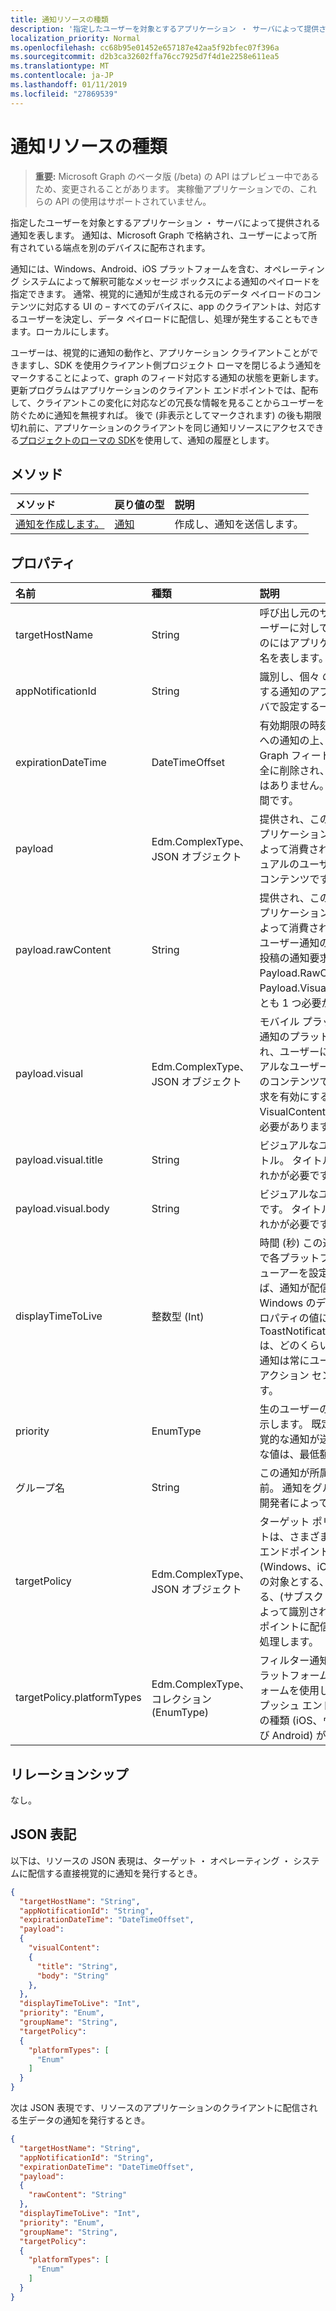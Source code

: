 ```yaml
---
title: 通知リソースの種類
description: '指定したユーザーを対象とするアプリケーション ・ サーバによって提供される通知を表します。 通知は、Microsoft Graph で格納され、ユーザーによって所有されている端点を別のデバイスに配布されます。 '
localization_priority: Normal
ms.openlocfilehash: cc68b95e01452e657187e42aa5f92bfec07f396a
ms.sourcegitcommit: d2b3ca32602ffa76cc7925d7f4d1e2258e611ea5
ms.translationtype: MT
ms.contentlocale: ja-JP
ms.lasthandoff: 01/11/2019
ms.locfileid: "27869539"
---
```

# <a name="notification-resource-type"></a>通知リソースの種類
> **重要:** Microsoft Graph のベータ版 (/beta) の API はプレビュー中であるため、変更されることがあります。 実稼働アプリケーションでの、これらの API の使用はサポートされていません。

指定したユーザーを対象とするアプリケーション ・ サーバによって提供される通知を表します。 通知は、Microsoft Graph で格納され、ユーザーによって所有されている端点を別のデバイスに配布されます。 

通知には、Windows、Android、iOS プラットフォームを含む、オペレーティング システムによって解釈可能なメッセージ ボックスによる通知のペイロードを指定できます。 通常、視覚的に通知が生成される元のデータ ペイロードのコンテンツに対応する UI の – すべてのデバイスに、app のクライアントは、対応するユーザーを決定し、データ ペイロードに配信し、処理が発生することもできます。ローカルにします。 

ユーザーは、視覚的に通知の動作と、アプリケーション クライアントことができますし、SDK を使用クライアント側プロジェクト ローマを閉じるよう通知をマークすることによって、graph のフィード対応する通知の状態を更新します。 更新プログラムはアプリケーションのクライアント エンドポイントでは、配布して、クライアントこの変化に対応などの冗長な情報を見ることからユーザーを防ぐために通知を無視すれば。 後で (非表示としてマークされます) の後も期限切れ前に、アプリケーションのクライアントを同じ通知リソースにアクセスできる[プロジェクトのローマの SDK](https://github.com/Microsoft/project-rome)を使用して、通知の履歴とします。 

## <a name="methods"></a>メソッド
|メソッド | 戻り値の型 | 説明|
|:------|:------------|:-----------|
|[通知を作成します。](../api/projectrome-notification-post.md) | [通知](projectrome-notification.md) |作成し、通知を送信します。 |

## <a name="properties"></a>プロパティ
|名前 | 種類 | 説明|
|:----|:-----|:-----------|
| targetHostName | String | 呼び出し元のサービスが特定のユーザーに対して、通知を投稿するのにはアプリケーションのホスト名を表します。 |
| appNotificationId | String | 識別し、個々 の通知を対象に使用する通知のアプリケーション サーバで設定する一意の id。 |
| expirationDateTime | DateTimeOffset | 有効期限の時刻を設定、ユーザーへの通知の上、時間は、通知 Graph フィード通知ストアから完全に削除され、通知履歴の一部ではありません。 最大値は、30 日間です。 |
| payload | Edm.ComplexType、JSON オブジェクト | 提供され、この通知を受け取るアプリケーションのクライアントによって消費される raw またはビジュアルのユーザーの通知のデータ コンテンツです。 |
| payload.rawContent | String | 提供され、この通知を受け取るアプリケーションのクライアントによって消費されることを示す生のユーザー通知の通知の内容です。 投稿の通知要求を有効にする Payload.RawContent と Payload.VisualContent の少なくとも 1 つ必要があります。 |
| payload.visual | Edm.ComplexType、JSON オブジェクト | モバイル プラットフォームごとに通知のプラットフォームで使用され、ユーザーに表示する、ビジュアルなユーザー通知のビジュアルのコンテンツです。 投稿の通知要求を有効にするコンテンツと VisualContent の少なくとも 1 つ必要があります。 |
| payload.visual.title | String | ビジュアルなユーザー通知のタイトル。 タイトルまたは本文のいずれかが必要です。 |
| payload.visual.body | String | ビジュアルなユーザー通知の本文です。 タイトルまたは本文のいずれかが必要です。 |
| displayTimeToLive | 整数型 (Int) | 時間 (秒) この通知の内容のままで各プラットフォームの通知のビューアーを設定します。 たとえば、通知が配信されると Windows のデバイスに、このプロパティの値に渡されます ToastNotification.ExpirationTime は、どのくらいの時間、トースト通知は常にユーザーの Windows アクション センターで決定します。 |
| priority | EnumType | 生のユーザーの通知の優先順位を示します。 既定で優先度の高い視覚的な通知が送信されます。 有効な値は、最低額です。 |
| グループ名 | String | この通知が所属するグループの名前。 通知をグループ化するための開発者によって設定されます。 |
| targetPolicy | Edm.ComplexType、JSON オブジェクト | ターゲット ポリシー オブジェクトは、さまざまなレベルの 2 つのエンドポイントの種類 (Windows、iOS および Android) の対象とする、および対象とする、(サブスクリプションの id によって識別される) 特定のエンドポイントに配信ポリシーを通知を処理します。 |
| targetPolicy.platformTypes | Edm.ComplexType、コレクション (EnumType) | フィルター通知の配布を特定のプラットフォームまたはプラットフォームを使用します。 既定では、プッシュ エンドポイントのすべての種類 (iOS、ウィンドウ、および Android) が有効になります。 |

## <a name="relationships"></a>リレーションシップ
なし。

## <a name="json-representation"></a>JSON 表記
以下は、リソースの JSON 表現は、ターゲット ・ オペレーティング ・ システムに配信する直接視覚的に通知を発行するとき。

```json
{   
  "targetHostName": "String",
  "appNotificationId": "String",
  "expirationDateTime": "DateTimeOffset",
  "payload":  
  {
    "visualContent": 
    {
      "title": "String",
      "body": "String"
    },
  },
  "displayTimeToLive": "Int",
  "priority": "Enum",
  "groupName": "String",
  "targetPolicy":
  {
    "platformTypes": [ 
      "Enum"
    ]
  }
}
```

次は JSON 表現です、リソースのアプリケーションのクライアントに配信される生データの通知を発行するとき。
```json
{   
  "targetHostName": "String",
  "appNotificationId": "String",
  "expirationDateTime": "DateTimeOffset",
  "payload":  
  {
    "rawContent": "String"
  },
  "displayTimeToLive": "Int",
  "priority": "Enum",
  "groupName": "String",
  "targetPolicy":
  {
    "platformTypes": [ 
      "Enum"
    ]
  }
}
```
